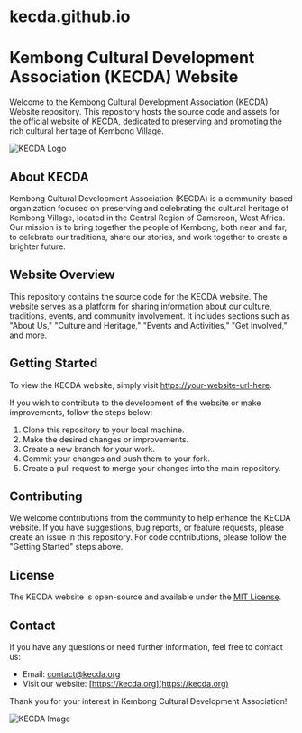 # kecda.github.io
# Kembong Cultural Development Association (KECDA) Website

Welcome to the Kembong Cultural Development Association (KECDA) Website repository. This repository hosts the source code and assets for the official website of KECDA, dedicated to preserving and promoting the rich cultural heritage of Kembong Village.

![KECDA Logo](link-to-your-logo.png)

## About KECDA

Kembong Cultural Development Association (KECDA) is a community-based organization focused on preserving and celebrating the cultural heritage of Kembong Village, located in the Central Region of Cameroon, West Africa. Our mission is to bring together the people of Kembong, both near and far, to celebrate our traditions, share our stories, and work together to create a brighter future.

## Website Overview

This repository contains the source code for the KECDA website. The website serves as a platform for sharing information about our culture, traditions, events, and community involvement. It includes sections such as "About Us," "Culture and Heritage," "Events and Activities," "Get Involved," and more.

## Getting Started

To view the KECDA website, simply visit [https://your-website-url-here](https://your-website-url-here).

If you wish to contribute to the development of the website or make improvements, follow the steps below:

1. Clone this repository to your local machine.
2. Make the desired changes or improvements.
3. Create a new branch for your work.
4. Commit your changes and push them to your fork.
5. Create a pull request to merge your changes into the main repository.

## Contributing

We welcome contributions from the community to help enhance the KECDA website. If you have suggestions, bug reports, or feature requests, please create an issue in this repository. For code contributions, please follow the "Getting Started" steps above.

## License

The KECDA website is open-source and available under the [MIT License](LICENSE).

## Contact

If you have any questions or need further information, feel free to contact us:

- Email: [contact@kecda.org](mailto:contact@kecda.org)
- Visit our website: [https://kecda.org](https://kecda.org)

Thank you for your interest in Kembong Cultural Development Association!

![KECDA Image](link-to-an-image.png)
